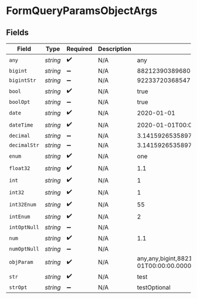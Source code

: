 # FormQueryParamsObjectArgs


## Fields

| Field                                                                                                                                                                                                                                                                                                         | Type                                                                                                                                                                                                                                                                                                          | Required                                                                                                                                                                                                                                                                                                      | Description                                                                                                                                                                                                                                                                                                   | Example                                                                                                                                                                                                                                                                                                       |
| ------------------------------------------------------------------------------------------------------------------------------------------------------------------------------------------------------------------------------------------------------------------------------------------------------------- | ------------------------------------------------------------------------------------------------------------------------------------------------------------------------------------------------------------------------------------------------------------------------------------------------------------- | ------------------------------------------------------------------------------------------------------------------------------------------------------------------------------------------------------------------------------------------------------------------------------------------------------------- | ------------------------------------------------------------------------------------------------------------------------------------------------------------------------------------------------------------------------------------------------------------------------------------------------------------- | ------------------------------------------------------------------------------------------------------------------------------------------------------------------------------------------------------------------------------------------------------------------------------------------------------------- |
| `any`                                                                                                                                                                                                                                                                                                         | *string*                                                                                                                                                                                                                                                                                                      | :heavy_check_mark:                                                                                                                                                                                                                                                                                            | N/A                                                                                                                                                                                                                                                                                                           | any                                                                                                                                                                                                                                                                                                           |
| `bigint`                                                                                                                                                                                                                                                                                                      | *string*                                                                                                                                                                                                                                                                                                      | :heavy_minus_sign:                                                                                                                                                                                                                                                                                            | N/A                                                                                                                                                                                                                                                                                                           | 8821239038968084                                                                                                                                                                                                                                                                                              |
| `bigintStr`                                                                                                                                                                                                                                                                                                   | *string*                                                                                                                                                                                                                                                                                                      | :heavy_minus_sign:                                                                                                                                                                                                                                                                                            | N/A                                                                                                                                                                                                                                                                                                           | 9223372036854775808                                                                                                                                                                                                                                                                                           |
| `bool`                                                                                                                                                                                                                                                                                                        | *string*                                                                                                                                                                                                                                                                                                      | :heavy_check_mark:                                                                                                                                                                                                                                                                                            | N/A                                                                                                                                                                                                                                                                                                           | true                                                                                                                                                                                                                                                                                                          |
| `boolOpt`                                                                                                                                                                                                                                                                                                     | *string*                                                                                                                                                                                                                                                                                                      | :heavy_minus_sign:                                                                                                                                                                                                                                                                                            | N/A                                                                                                                                                                                                                                                                                                           | true                                                                                                                                                                                                                                                                                                          |
| `date`                                                                                                                                                                                                                                                                                                        | *string*                                                                                                                                                                                                                                                                                                      | :heavy_check_mark:                                                                                                                                                                                                                                                                                            | N/A                                                                                                                                                                                                                                                                                                           | 2020-01-01                                                                                                                                                                                                                                                                                                    |
| `dateTime`                                                                                                                                                                                                                                                                                                    | *string*                                                                                                                                                                                                                                                                                                      | :heavy_check_mark:                                                                                                                                                                                                                                                                                            | N/A                                                                                                                                                                                                                                                                                                           | 2020-01-01T00:00:00.000000001Z                                                                                                                                                                                                                                                                                |
| `decimal`                                                                                                                                                                                                                                                                                                     | *string*                                                                                                                                                                                                                                                                                                      | :heavy_minus_sign:                                                                                                                                                                                                                                                                                            | N/A                                                                                                                                                                                                                                                                                                           | 3.141592653589793                                                                                                                                                                                                                                                                                             |
| `decimalStr`                                                                                                                                                                                                                                                                                                  | *string*                                                                                                                                                                                                                                                                                                      | :heavy_minus_sign:                                                                                                                                                                                                                                                                                            | N/A                                                                                                                                                                                                                                                                                                           | 3.14159265358979344719667586                                                                                                                                                                                                                                                                                  |
| `enum`                                                                                                                                                                                                                                                                                                        | *string*                                                                                                                                                                                                                                                                                                      | :heavy_check_mark:                                                                                                                                                                                                                                                                                            | N/A                                                                                                                                                                                                                                                                                                           | one                                                                                                                                                                                                                                                                                                           |
| `float32`                                                                                                                                                                                                                                                                                                     | *string*                                                                                                                                                                                                                                                                                                      | :heavy_check_mark:                                                                                                                                                                                                                                                                                            | N/A                                                                                                                                                                                                                                                                                                           | 1.1                                                                                                                                                                                                                                                                                                           |
| `int`                                                                                                                                                                                                                                                                                                         | *string*                                                                                                                                                                                                                                                                                                      | :heavy_check_mark:                                                                                                                                                                                                                                                                                            | N/A                                                                                                                                                                                                                                                                                                           | 1                                                                                                                                                                                                                                                                                                             |
| `int32`                                                                                                                                                                                                                                                                                                       | *string*                                                                                                                                                                                                                                                                                                      | :heavy_check_mark:                                                                                                                                                                                                                                                                                            | N/A                                                                                                                                                                                                                                                                                                           | 1                                                                                                                                                                                                                                                                                                             |
| `int32Enum`                                                                                                                                                                                                                                                                                                   | *string*                                                                                                                                                                                                                                                                                                      | :heavy_check_mark:                                                                                                                                                                                                                                                                                            | N/A                                                                                                                                                                                                                                                                                                           | 55                                                                                                                                                                                                                                                                                                            |
| `intEnum`                                                                                                                                                                                                                                                                                                     | *string*                                                                                                                                                                                                                                                                                                      | :heavy_check_mark:                                                                                                                                                                                                                                                                                            | N/A                                                                                                                                                                                                                                                                                                           | 2                                                                                                                                                                                                                                                                                                             |
| `intOptNull`                                                                                                                                                                                                                                                                                                  | *string*                                                                                                                                                                                                                                                                                                      | :heavy_minus_sign:                                                                                                                                                                                                                                                                                            | N/A                                                                                                                                                                                                                                                                                                           |                                                                                                                                                                                                                                                                                                               |
| `num`                                                                                                                                                                                                                                                                                                         | *string*                                                                                                                                                                                                                                                                                                      | :heavy_check_mark:                                                                                                                                                                                                                                                                                            | N/A                                                                                                                                                                                                                                                                                                           | 1.1                                                                                                                                                                                                                                                                                                           |
| `numOptNull`                                                                                                                                                                                                                                                                                                  | *string*                                                                                                                                                                                                                                                                                                      | :heavy_minus_sign:                                                                                                                                                                                                                                                                                            | N/A                                                                                                                                                                                                                                                                                                           |                                                                                                                                                                                                                                                                                                               |
| `objParam`                                                                                                                                                                                                                                                                                                    | *string*                                                                                                                                                                                                                                                                                                      | :heavy_check_mark:                                                                                                                                                                                                                                                                                            | N/A                                                                                                                                                                                                                                                                                                           | any,any,bigint,8821239038968084,bigintStr,9223372036854775808,bool,true,boolOpt,true,date,2020-01-01,dateTime,2020-01-01T00:00:00.000000001Z,decimal,3.141592653589793,decimalStr,3.14159265358979344719667586,enum,one,float32,1.1,int,1,int32,1,int32Enum,55,intEnum,2,num,1.1,str,test,strOpt,testOptional |
| `str`                                                                                                                                                                                                                                                                                                         | *string*                                                                                                                                                                                                                                                                                                      | :heavy_check_mark:                                                                                                                                                                                                                                                                                            | N/A                                                                                                                                                                                                                                                                                                           | test                                                                                                                                                                                                                                                                                                          |
| `strOpt`                                                                                                                                                                                                                                                                                                      | *string*                                                                                                                                                                                                                                                                                                      | :heavy_minus_sign:                                                                                                                                                                                                                                                                                            | N/A                                                                                                                                                                                                                                                                                                           | testOptional                                                                                                                                                                                                                                                                                                  |